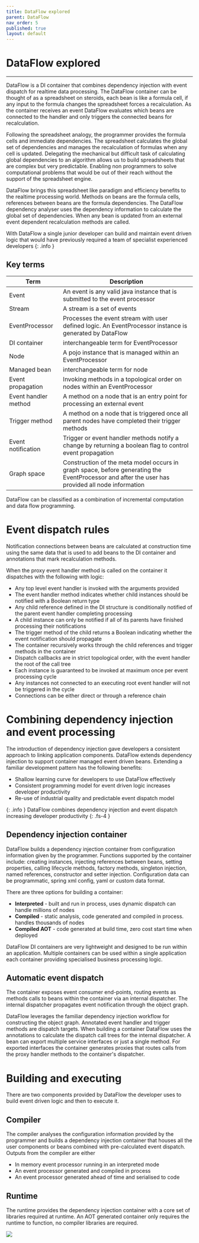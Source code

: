 ```yaml
---
title: DataFlow explored
parent: DataFlow
nav_order: 5
published: true
layout: default
---
```

# DataFlow explored
---
DataFlow is a DI container that combines dependency injection with event dispatch for realtime data processing.
The DataFlow container can be thought of as a spreadsheet on steroids, each bean is like a formula cell, if any input
to the formula changes the spreadsheet forces a recalculation. As the container receives an event DataFlow evaluates
which beans are connected to the handler and only triggers the connected beans for recalculation.

Following the spreadsheet analogy, the programmer provides the formula cells and immediate dependencies. The spreadsheet
calculates the global set of dependencies and manages the recalculation of formulas when any cell is updated. Delegating
the mechanical but difficult task of calculating global dependencies to an algorithm allows us to build spreadsheets
that are complex but very predictable. Enabling non programmers to solve computational problems that would be out of
their reach without the support of the spreadsheet engine.

DataFlow brings this spreadsheet like paradigm and efficiency benefits to the realtime processing world. Methods on
beans are the formula cells, references between beans are the formula dependencies. The DataFlow dependency analyser
uses the dependency information to calculate the global set of dependencies. When any bean is updated from an external
event dependent recalculation methods are called.

With DataFlow a single junior developer can build and maintain event driven logic that would have previously required a
team of specialist experienced developers
{: .info }

## Key terms

| Term                 | Description                                                                                                                                     |
|----------------------|-------------------------------------------------------------------------------------------------------------------------------------------------|
| Event                | An event is any valid java instance that is submitted to the event processor                                                                    |
| Stream               | A stream is a set of events                                                                                                                     |
| EventProcessor       | Processes the event stream with user defined logic. An EventProcessor instance is generated by DataFlow                                         |
| DI container         | interchangeable term for EventProcessor                                                                                                         |
| Node                 | A pojo instance that is managed within an EventProcessor                                                                                        |
| Managed bean         | interchangeable term for node                                                                                                                   |
| Event propagation    | Invoking methods in a topological order on nodes within an EventProcessor                                                                       |
| Event handler method | A method on a node that is an entry point for processing an external event                                                                      |
| Trigger method       | A method on a node that is triggered once all parent nodes have completed their trigger methods                                                 |
| Event notification   | Trigger or event handler methods notify a change by returning a boolean flag to control event propagation                                       |
| Graph space          | Construction of the meta model occurs in graph space, before generating the EventProcessor and after the user has provided all node information |

DataFlow can be classified as a combination of incremental computation and data flow programming.

# Event dispatch rules
Notification connections between beans are calculated at construction time using the same data that is used to add beans
to the DI container and annotations that mark recalculation methods.

When the proxy event handler method is called on the container it dispatches with the following with logic:

- Any top level event handler is invoked with the arguments provided
- The event handler method indicates whether child instances should be notified with a Boolean return type
- Any child reference defined in the DI structure is conditionally notified of the parent event handler completing
  processing
- A child instance can only be notified if all of its parents have finished processing their notifications
- The trigger method of the child returns a Boolean indicating whether the event notification should propagate
- The container recursively works through the child references and trigger methods in the container
- Dispatch callbacks are in strict topological order, with the event handler the root of the call tree
- Each instance is guaranteed to be invoked at maximum once per event processing cycle
- Any instances not connected to an executing root event handler will not be triggered in the cycle
- Connections can be either direct or through a reference chain

# Combining dependency injection and event processing

The introduction of dependency injection gave developers a consistent approach to linking application components.
DataFlow extends dependency injection to support container managed event driven beans. Extending a familiar development
pattern has the following benefits:
- Shallow learning curve for developers to use DataFlow effectively
- Consistent programming model for event driven logic increases developer productivity
- Re-use of industrial quality and predictable event dispatch model

{: .info }
DataFlow combines dependency injection and event dispatch increasing developer productivity
{: .fs-4 }

## Dependency injection container

DataFlow builds a dependency injection container from configuration information given by the programmer. Functions
supported by the container include: creating instances, injecting references between beans, setting properties, calling
lifecycle methods, factory methods, singleton injection, named references, constructor and setter injection.
Configuration data can be programmatic, spring xml config, yaml or custom data format.

There are three options for building a container:

- **Interpreted** - built and run in process, uses dynamic dispatch can handle millions of nodes
- **Compiled** - static analysis, code generated and compiled in process. handles thousands of nodes
- **Compiled AOT** - code generated at build time, zero cost start time when deployed

DataFlow DI containers are very lightweight and designed to be run within an application. Multiple containers can be
used within a single application each container providing specialised business processing logic.

## Automatic event dispatch

The container exposes event consumer end-points, routing events as methods calls to beans within the container
via an internal dispatcher. The internal dispatcher propagates event notification through the object graph.

DataFlow leverages the familiar dependency injection workflow for constructing the object graph. Annotated
event handler and trigger methods are dispatch targets. When building a container DataFlow uses the annotations to
calculate the dispatch call trees for the internal dispatcher. A bean can export multiple service interfaces or just a
single method. For exported interfaces the container generates proxies that routes calls from the proxy handler methods
to the container's dispatcher.

# Building and executing
There are two components provided by DataFlow the developer uses to build event driven logic and then to execute it.

## Compiler
The compiler analyses the configuration information provided by the programmer and builds a dependency injection container
that houses all the user components or beans combined with pre-calculated event dispatch. Outputs from the compiler
are either
- In memory event processor running in an interpreted mode
- An event processor generated and compiled in process
- An event processor generated ahead of time and serialised to code

## Runtime
The runtime provides the dependency injection container with a core set of libraries required at runtime. An AOT generated
container only requires the runtime to function, no compiler libraries are required.

![](../images/integration_overview-generating.png)